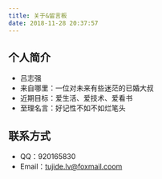 ```yaml
---
title: 关于&留言板
date: 2018-11-28 20:37:57
---
```

## 个人简介

- 吕志强
- 来自哪里：一位对未来有些迷茫的已婚大叔
- 近期目标：爱生活、爱技术、爱看书
- 至理名言：好记性不如不如烂笔头

## 联系方式

- QQ：920165830
- Email：tujide.lv@foxmail.coom